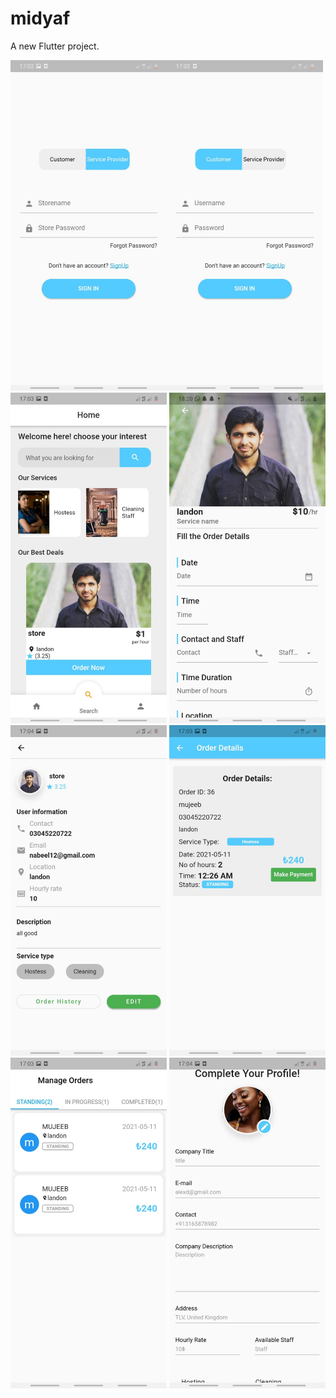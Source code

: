 # midyaf

A new Flutter project.

<img src="Screenshot/1.jpeg" alt="drawing" width="250"/><img src="Screenshot/2.jpeg" alt="drawing" width="250"/>
<img src="Screenshot/3.jpeg" alt="drawing" width="250"/>
<img src="Screenshot/4.jpeg" alt="drawing" width="250"/>
<img src="Screenshot/5.jpeg" alt="drawing" width="250"/>
<img src="Screenshot/6.jpeg" alt="drawing" width="250"/>
<img src="Screenshot/7.jpeg" alt="drawing" width="250"/>
<img src="Screenshot/8.jpeg" alt="drawing" width="250"/>
